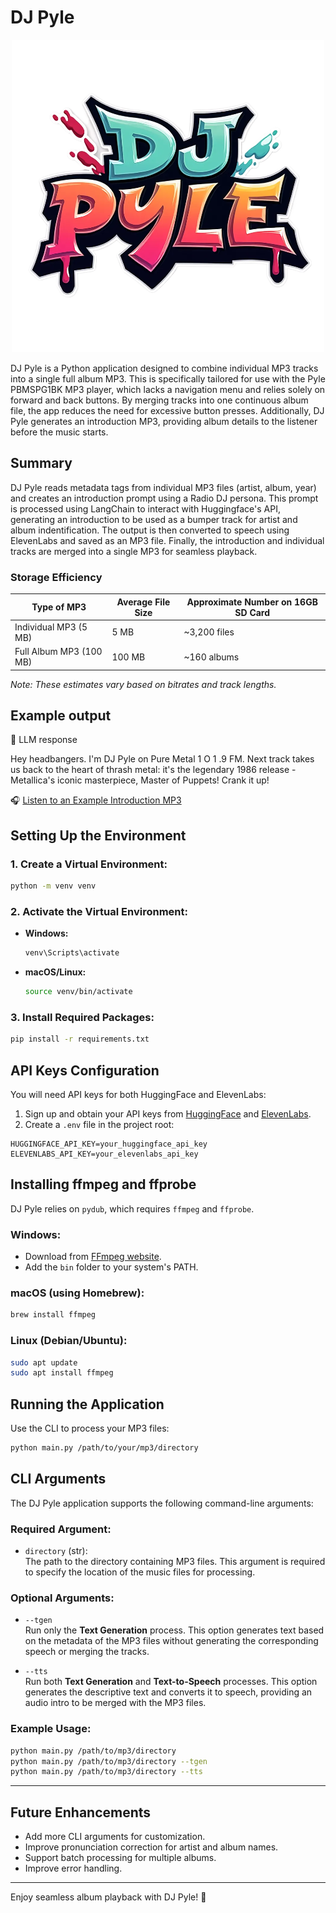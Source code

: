 # DJ Pyle

<div align="center">
  <img src="assets/images/dj_pyle_logo.png" alt="DJ Pyle Logo">
</div>

DJ Pyle is a Python application designed to combine individual MP3 tracks into a single full album MP3. This is specifically tailored for use with the Pyle PBMSPG1BK MP3 player, which lacks a navigation menu and relies solely on forward and back buttons. By merging tracks into one continuous album file, the app reduces the need for excessive button presses. Additionally, DJ Pyle generates an introduction MP3, providing album details to the listener before the music starts.

## Summary

DJ Pyle reads metadata tags from individual MP3 files (artist, album, year) and creates an introduction prompt using a Radio DJ persona. This prompt is processed using LangChain to interact with Huggingface's API, generating an introduction to be used as a bumper track for artist and album indentification. The output is then converted to speech using ElevenLabs and saved as an MP3 file. Finally, the introduction and individual tracks are merged into a single MP3 for seamless playback.

### Storage Efficiency

| **Type of MP3**        | **Average File Size** | **Approximate Number on 16GB SD Card** |
|------------------------|-----------------------|-----------------------------------------|
| Individual MP3 (5 MB)  | 5 MB                  | ~3,200 files                            |
| Full Album MP3 (100 MB)| 100 MB                | ~160 albums                             |

*Note: These estimates vary based on bitrates and track lengths.*

## Example output

🤖 LLM response

Hey headbangers. I'm DJ Pyle on Pure Metal 1 O 1 .9 FM. Next track takes us back to the heart of thrash metal: it's the legendary 1986 release - Metallica's iconic masterpiece, Master of Puppets! Crank it up!

🎧 [Listen to an Example Introduction MP3](https://soundcloud.com/drahcirer/dj-pyle-intro?si=dcf41b01e17b49f29da22083427529ea&utm_source=clipboard&utm_medium=text&utm_campaign=social_sharing)

## Setting Up the Environment

### 1. **Create a Virtual Environment:**
   ```bash
   python -m venv venv
   ```

### 2. **Activate the Virtual Environment:**
   - **Windows:**
     ```bash
     venv\Scripts\activate
     ```
   - **macOS/Linux:**
     ```bash
     source venv/bin/activate
     ```

### 3. **Install Required Packages:**
   ```bash
   pip install -r requirements.txt
   ```


## API Keys Configuration

You will need API keys for both HuggingFace and ElevenLabs:

1. Sign up and obtain your API keys from [HuggingFace](https://huggingface.co) and [ElevenLabs](https://elevenlabs.io).
2. Create a `.env` file in the project root:

```env
HUGGINGFACE_API_KEY=your_huggingface_api_key
ELEVENLABS_API_KEY=your_elevenlabs_api_key
```

## Installing ffmpeg and ffprobe

DJ Pyle relies on `pydub`, which requires `ffmpeg` and `ffprobe`.

### Windows:
- Download from [FFmpeg website](https://ffmpeg.org/download.html).
- Add the `bin` folder to your system's PATH.

### macOS (using Homebrew):
```bash
brew install ffmpeg
```

### Linux (Debian/Ubuntu):
```bash
sudo apt update
sudo apt install ffmpeg
```

## Running the Application

Use the CLI to process your MP3 files:

```bash
python main.py /path/to/your/mp3/directory
```

## CLI Arguments

The DJ Pyle application supports the following command-line arguments:

### Required Argument:
- `directory` (str):  
  The path to the directory containing MP3 files. This argument is required to specify the location of the music files for processing.

### Optional Arguments:
- `--tgen`  
  Run only the **Text Generation** process. This option generates text based on the metadata of the MP3 files without generating the corresponding speech or merging the tracks.

- `--tts`  
  Run both **Text Generation** and **Text-to-Speech** processes. This option generates the descriptive text and converts it to speech, providing an audio intro to be merged with the MP3 files.

### Example Usage:
```bash
python main.py /path/to/mp3/directory
python main.py /path/to/mp3/directory --tgen
python main.py /path/to/mp3/directory --tts
```
---

## Future Enhancements  

- Add more CLI arguments for customization.  
- Improve pronunciation correction for artist and album names.  
- Support batch processing for multiple albums.
- Improve error handling.

---

Enjoy seamless album playback with DJ Pyle! 🤘

